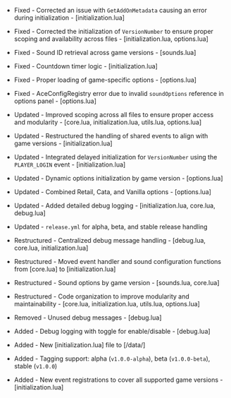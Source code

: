 - Fixed - Corrected an issue with `GetAddOnMetadata` causing an error during initialization - [initialization.lua]
- Fixed - Corrected the initialization of `VersionNumber` to ensure proper scoping and availability across files - [initialization.lua, options.lua]
- Fixed - Sound ID retrieval across game versions - [sounds.lua]
- Fixed - Countdown timer logic - [initialization.lua]
- Fixed - Proper loading of game-specific options - [options.lua]
- Fixed - AceConfigRegistry error due to invalid `soundOptions` reference in options panel - [options.lua]

- Updated - Improved scoping across all files to ensure proper access and modularity - [core.lua, initialization.lua, utils.lua, options.lua]
- Updated - Restructured the handling of shared events to align with game versions - [initialization.lua]
- Updated - Integrated delayed initialization for `VersionNumber` using the `PLAYER_LOGIN` event - [initialization.lua]
- Updated - Dynamic options initialization by game version - [options.lua]
- Updated - Combined Retail, Cata, and Vanilla options - [options.lua]
- Updated - Added detailed debug logging - [initialization.lua, core.lua, debug.lua]
- Updated - `release.yml` for alpha, beta, and stable release handling

- Restructured - Centralized debug message handling - [debug.lua, core.lua, initialization.lua]
- Restructured - Moved event handler and sound configuration functions from [core.lua] to [initialization.lua]
- Restructured - Sound options by game version - [sounds.lua, core.lua]
- Restructured - Code organization to improve modularity and maintainability - [core.lua, initialization.lua, utils.lua, options.lua]

- Removed - Unused debug messages - [debug.lua]

- Added - Debug logging with toggle for enable/disable - [debug.lua]
- Added - New [initialization.lua] file to [/data/]
- Added - Tagging support: alpha (`v1.0.0-alpha`), beta (`v1.0.0-beta`), stable (`v1.0.0`)
- Added - New event registrations to cover all supported game versions - [initialization.lua]
